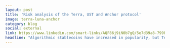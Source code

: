 ```yaml
---
layout: post
title: 'Risk analysis of the Terra, UST and Anchor protocol'
image: terra-luna-anchor
category: blog
social: external
link: https://www.linkedin.com/smart-links/AQF86j9iN0b7gQ/5e7d39a8-799b-4b66-8072-90d7856d686b
headline: "Algorithmic stablecoins have increased in popularity, but Terra’s UST lost its peg and almost collapsed in just a few days. Here’s a technical risk assessment that we produced at the beggining of the year and anticipated this scenario."
---
```

